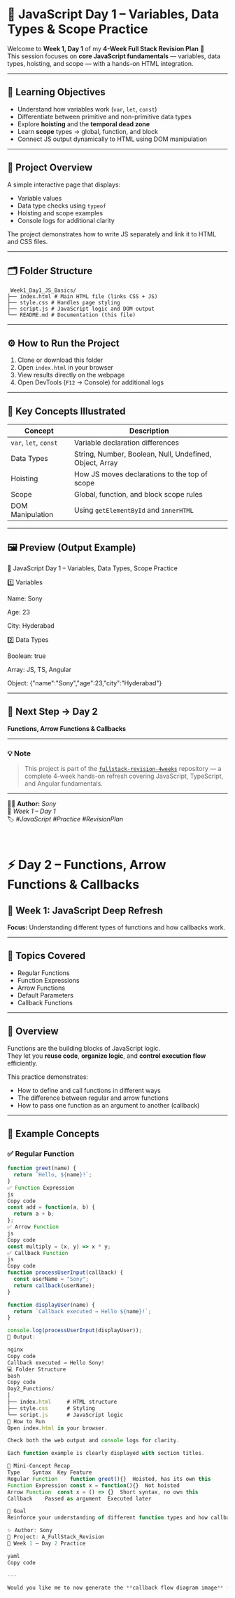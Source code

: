 
# 🌸 JavaScript Day 1 – Variables, Data Types & Scope Practice

Welcome to **Week 1, Day 1** of my **4-Week Full Stack Revision Plan** 🚀  
This session focuses on **core JavaScript fundamentals** — variables, data types, hoisting, and scope — with a hands-on HTML integration.

---

## 🎯 **Learning Objectives**
- Understand how variables work (`var`, `let`, `const`)
- Differentiate between primitive and non-primitive data types
- Explore **hoisting** and the **temporal dead zone**
- Learn **scope** types → global, function, and block
- Connect JS output dynamically to HTML using DOM manipulation

---

## 🧩 **Project Overview**

A simple interactive page that displays:
- Variable values  
- Data type checks using `typeof`  
- Hoisting and scope examples  
- Console logs for additional clarity  

The project demonstrates how to write JS separately and link it to HTML and CSS files.

---

## 🗂️ **Folder Structure**

     Week1_Day1_JS_Basics/
    ├── index.html # Main HTML file (links CSS + JS)
    ├── style.css # Handles page styling
    ├── script.js # JavaScript logic and DOM output
    └── README.md # Documentation (this file)

---

## ⚙️ **How to Run the Project**

   1. Clone or download this folder  
   2. Open `index.html` in your browser  
   3. View results directly on the webpage  
   4. Open DevTools (`F12` → Console) for additional logs  

---

## 🧠 **Key Concepts Illustrated**

| Concept | Description |
|----------|--------------|
| `var`, `let`, `const` | Variable declaration differences |
| Data Types | String, Number, Boolean, Null, Undefined, Object, Array |
| Hoisting | How JS moves declarations to the top of scope |
| Scope | Global, function, and block scope rules |
| DOM Manipulation | Using `getElementById` and `innerHTML` |

---

## 🖼️ **Preview (Output Example)**

🌸 JavaScript Day 1 – Variables, Data Types, Scope Practice

1️⃣ Variables

Name: Sony

Age: 23

City: Hyderabad

2️⃣ Data Types

Boolean: true

Array: JS, TS, Angular

Object: {"name":"Sony","age":23,"city":"Hyderabad"}

---

## 🧩 **Next Step → Day 2**
**Functions, Arrow Functions & Callbacks**

---

### 💡 **Note**
> This project is part of the [`fullstack-revision-4weeks`](https://github.com/sony/fullstack-revision-4weeks) repository — a complete 4-week hands-on refresh covering JavaScript, TypeScript, and Angular fundamentals.

---

👩‍💻 **Author:** *Sony*  
📅 *Week 1 – Day 1*  
🏷️ *#JavaScript #Practice #RevisionPlan*

<br>

# ⚡ Day 2 – Functions, Arrow Functions & Callbacks

## 📅 Week 1: JavaScript Deep Refresh  
**Focus:** Understanding different types of functions and how callbacks work.

---

## 🎯 **Topics Covered**
- Regular Functions  
- Function Expressions  
- Arrow Functions  
- Default Parameters  
- Callback Functions  

---

## 🧩 **Overview**

Functions are the building blocks of JavaScript logic.  
They let you **reuse code**, **organize logic**, and **control execution flow** efficiently.

This practice demonstrates:
- How to define and call functions in different ways  
- The difference between regular and arrow functions  
- How to pass one function as an argument to another (callback)

---

## 🧠 **Example Concepts**

### ✅ Regular Function
```js
function greet(name) {
  return `Hello, ${name}!`;
}
✅ Function Expression
js
Copy code
const add = function(a, b) {
  return a + b;
};
✅ Arrow Function
js
Copy code
const multiply = (x, y) => x * y;
✅ Callback Function
js
Copy code
function processUserInput(callback) {
  const userName = "Sony";
  return callback(userName);
}

function displayUser(name) {
  return `Callback executed → Hello ${name}!`;
}

console.log(processUserInput(displayUser));
🧩 Output:

nginx
Copy code
Callback executed → Hello Sony!
💻 Folder Structure
bash
Copy code
Day2_Functions/
│
├── index.html     # HTML structure
├── style.css      # Styling
└── script.js      # JavaScript logic
🚀 How to Run
Open index.html in your browser.

Check both the web output and console logs for clarity.

Each function example is clearly displayed with section titles.

🧩 Mini-Concept Recap
Type	Syntax	Key Feature
Regular Function	function greet(){}	Hoisted, has its own this
Function Expression	const x = function(){}	Not hoisted
Arrow Function	const x = () => {}	Short syntax, no own this
Callback	Passed as argument	Executed later

🏁 Goal
Reinforce your understanding of different function types and how callbacks allow one function to control when another runs — a core JS skill used in async operations, event handling, and APIs.

✨ Author: Sony
📂 Project: A_FullStack_Revision
📘 Week 1 – Day 2 Practice

yaml
Copy code

---

Would you like me to now generate the **callback flow diagram image** (with arrows & colors) to include below this READM